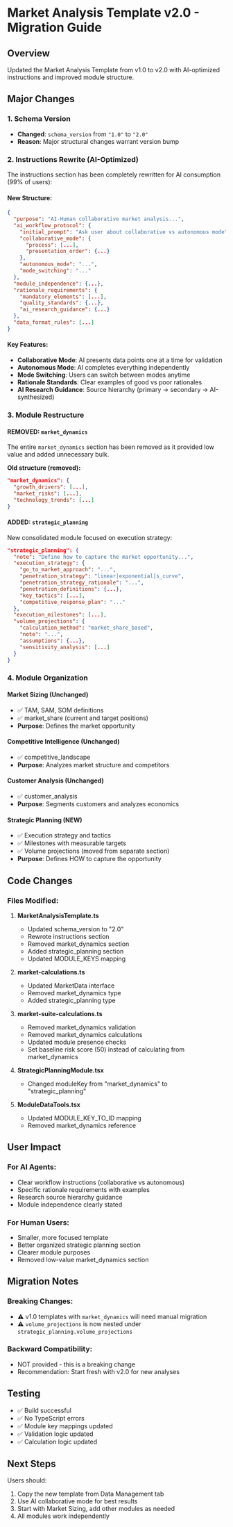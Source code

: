 # Market Analysis Template v2.0 - Migration Guide

## Overview
Updated the Market Analysis Template from v1.0 to v2.0 with AI-optimized instructions and improved module structure.

## Major Changes

### 1. Schema Version
- **Changed**: `schema_version` from `"1.0"` to `"2.0"`
- **Reason**: Major structural changes warrant version bump

### 2. Instructions Rewrite (AI-Optimized)
The instructions section has been completely rewritten for AI consumption (99% of users):

#### New Structure:
```json
{
  "purpose": "AI-Human collaborative market analysis...",
  "ai_workflow_protocol": {
    "initial_prompt": "Ask user about collaborative vs autonomous mode",
    "collaborative_mode": {
      "process": [...],
      "presentation_order": {...}
    },
    "autonomous_mode": "...",
    "mode_switching": "..."
  },
  "module_independence": {...},
  "rationale_requirements": {
    "mandatory_elements": [...],
    "quality_standards": {...},
    "ai_research_guidance": {...}
  },
  "data_format_rules": [...]
}
```

#### Key Features:
- **Collaborative Mode**: AI presents data points one at a time for validation
- **Autonomous Mode**: AI completes everything independently
- **Mode Switching**: Users can switch between modes anytime
- **Rationale Standards**: Clear examples of good vs poor rationales
- **AI Research Guidance**: Source hierarchy (primary → secondary → AI-synthesized)

### 3. Module Restructure

#### REMOVED: `market_dynamics`
The entire `market_dynamics` section has been removed as it provided low value and added unnecessary bulk.

**Old structure (removed):**
```json
"market_dynamics": {
  "growth_drivers": [...],
  "market_risks": [...],
  "technology_trends": [...]
}
```

#### ADDED: `strategic_planning`
New consolidated module focused on execution strategy:

```json
"strategic_planning": {
  "note": "Define how to capture the market opportunity...",
  "execution_strategy": {
    "go_to_market_approach": "...",
    "penetration_strategy": "linear|exponential|s_curve",
    "penetration_strategy_rationale": "...",
    "penetration_definitions": {...},
    "key_tactics": [...],
    "competitive_response_plan": "..."
  },
  "execution_milestones": [...],
  "volume_projections": {
    "calculation_method": "market_share_based",
    "note": "...",
    "assumptions": {...},
    "sensitivity_analysis": [...]
  }
}
```

### 4. Module Organization

#### Market Sizing (Unchanged)
- ✅ TAM, SAM, SOM definitions
- ✅ market_share (current and target positions)
- **Purpose**: Defines the market opportunity

#### Competitive Intelligence (Unchanged)
- ✅ competitive_landscape
- **Purpose**: Analyzes market structure and competitors

#### Customer Analysis (Unchanged)
- ✅ customer_analysis
- **Purpose**: Segments customers and analyzes economics

#### Strategic Planning (NEW)
- ✅ Execution strategy and tactics
- ✅ Milestones with measurable targets
- ✅ Volume projections (moved from separate section)
- **Purpose**: Defines HOW to capture the opportunity

## Code Changes

### Files Modified:

1. **MarketAnalysisTemplate.ts**
   - Updated schema_version to "2.0"
   - Rewrote instructions section
   - Removed market_dynamics section
   - Added strategic_planning section
   - Updated MODULE_KEYS mapping

2. **market-calculations.ts**
   - Updated MarketData interface
   - Removed market_dynamics type
   - Added strategic_planning type

3. **market-suite-calculations.ts**
   - Removed market_dynamics validation
   - Removed market_dynamics calculations
   - Updated module presence checks
   - Set baseline risk score (50) instead of calculating from market_dynamics

4. **StrategicPlanningModule.tsx**
   - Changed moduleKey from "market_dynamics" to "strategic_planning"

5. **ModuleDataTools.tsx**
   - Updated MODULE_KEY_TO_ID mapping
   - Removed market_dynamics reference

## User Impact

### For AI Agents:
- Clear workflow instructions (collaborative vs autonomous)
- Specific rationale requirements with examples
- Research source hierarchy guidance
- Module independence clearly stated

### For Human Users:
- Smaller, more focused template
- Better organized strategic planning section
- Clearer module purposes
- Removed low-value market_dynamics section

## Migration Notes

### Breaking Changes:
- ⚠️ v1.0 templates with `market_dynamics` will need manual migration
- ⚠️ `volume_projections` is now nested under `strategic_planning.volume_projections`

### Backward Compatibility:
- NOT provided - this is a breaking change
- Recommendation: Start fresh with v2.0 for new analyses

## Testing

- ✅ Build successful
- ✅ No TypeScript errors
- ✅ Module key mappings updated
- ✅ Validation logic updated
- ✅ Calculation logic updated

## Next Steps

Users should:
1. Copy the new template from Data Management tab
2. Use AI collaborative mode for best results
3. Start with Market Sizing, add other modules as needed
4. All modules work independently
